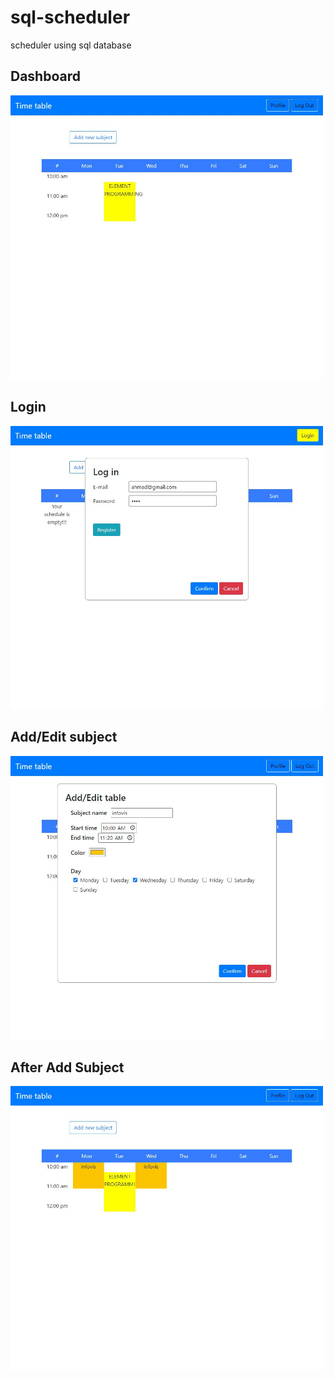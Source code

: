 # sql-scheduler
scheduler using sql database

## Dashboard

<img src="dashboard.JPG" width="500" >

## Login

<img src="login.JPG" width="500" >

## Add/Edit subject

<img src="addedit.JPG" width="500" >

## After Add Subject

<img src="afteradd.JPG" width="500" >
